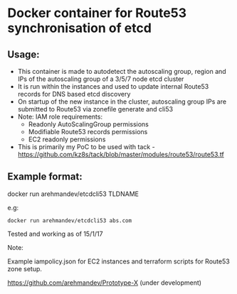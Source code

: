 # Docker container for Route53 synchronisation of etcd

## Usage:
- This container is made to autodetect the autoscaling group, region and IPs of the autoscaling group of a 3/5/7 node etcd cluster
- It is run within the instances and used to update internal Route53 records for DNS based etcd discovery
- On startup of the new instance in the cluster, autoscaling group IPs are submitted to Route53 via zonefile generate and cli53
- Note: IAM role requirements:
  - Readonly AutoScalingGroup permissions
  - Modifiable Route53 records permissions
  - EC2 readonly permissions
- This is primarily my PoC to be used with tack - https://github.com/kz8s/tack/blob/master/modules/route53/route53.tf

## Example format:
docker run arehmandev/etcdcli53 TLDNAME

e.g:

```
docker run arehmandev/etcdcli53 abs.com
```

Tested and working as of 15/1/17

Note:

Example iampolicy.json for EC2 instances and terraform scripts for Route53 zone setup.

https://github.com/arehmandev/Prototype-X (under development)
